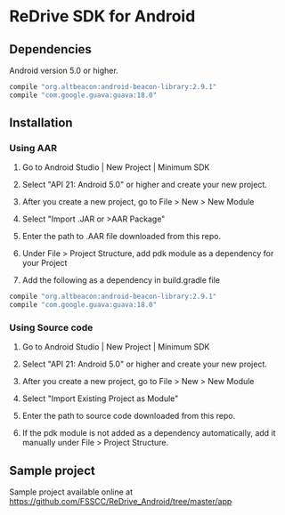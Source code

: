 # ReDrive SDK for Android

## Dependencies

Android version 5.0 or higher.

```java
compile "org.altbeacon:android-beacon-library:2.9.1"
compile "com.google.guava:guava:18.0"
```

## Installation

### Using AAR

1. Go to Android Studio | New Project | Minimum SDK

2. Select "API 21: Android 5.0" or higher and create your new project.

3. After you create a new project, go to File > New > New Module

4. Select "Import .JAR or >AAR Package"

5. Enter the path to .AAR file downloaded from this repo.

6. Under File > Project Structure, add pdk module as a dependency for your Project

7. Add the following as a dependency in build.gradle file

```java
compile "org.altbeacon:android-beacon-library:2.9.1"
compile "com.google.guava:guava:18.0"
```

### Using Source code

1. Go to Android Studio | New Project | Minimum SDK

2. Select "API 21: Android 5.0" or higher and create your new project.

3. After you create a new project, go to File > New > New Module

4. Select "Import Existing Project as Module"

5. Enter the path to source code downloaded from this repo.

6. If the pdk module is not added as a dependency automatically, add it manually under File > Project Structure.

## Sample project

Sample project available online at https://github.com/FSSCC/ReDrive_Android/tree/master/app